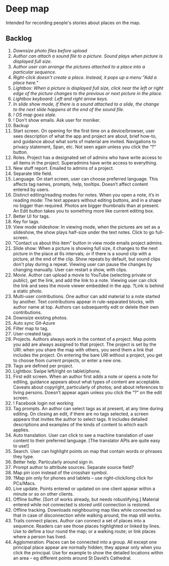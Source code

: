 # Deep map

Intended for recording people's stories about places on the map.

## Backlog

1.  *Downsize photo files before upload*
2.	*Author can attach a sound file to a picture. Sound plays when picture is displayed full size.*
3.	*Author user can arrange the pictures attached to a place into a particular sequence.*
4.	*Right-click doesn't create a place. Instead, it pops up a menu "Add a place here."*
5.	*Lightbox: When a picture is displayed full size, click near the left or right edge of the picture changes to the previous or next picture in the place.*
6.	*Lightbox keyboard: Left and right arrow keys.*
7.	*In slide show mode, if there is a sound attached to a slide, the change to the next slide happens at the end of the sound file.*
8.  *! OS map goes stale.*
8.  ! Don't show emails. Ask user for moniker.
8.  Backup
8.	Start screen. On opening for the first time on a device/browser, user sees description of what the app and project are about, brief how-to, and guidance about what sorts of material are invited. Navigations to privacy statement, Span, etc. Not seen again unless you click the “?” button.
8. Roles. Project has a designated set of admins who have write access to all items in the project. Superadmins have write access to everything.
8. New stuff report. Emailed to admins of a project.
8. Separate title field.
20.	Language. On start screen, user can choose preferred language. This affects tag names, prompts, help, tooltips. Doesn’t affect content entered by users. 
9.	Distinct editing/reading modes for notes. When you open a note, it’s in reading mode: The text appears without editing buttons, and in a shape no bigger than required. Photos are bigger thumbnails than at present. An Edit button takes you to something more like current editing box.
41. Better UI for tags.
42. Key for tags.
10.	View mode slideshow: In viewing mode, when the pictures are set as a slideshow, the show plays half-size under the text notes. Click to go full-screen.
8. "Contact us about this item" button in view mode emails project admins.
11.	Slide show: When a picture is showing full size, it changes to the next picture in the place at 6s intervals; or if there is a sound clip with a picture, at the end of the clip. Show repeats by default, but sound clips don't play during a repeat. Viewing user can pause the changes by changing manually. User can restart a show, with clips.
12. Movie. Author can upload a movie to YouTube (selecting private or public), get the link, and add the link to a note. Viewing user can click the link and sees the movie viewer embedded in the app. ?Link is behind a static photo.
24.	Multi-user contributions. One author can add material to a note started by another. Text contributions appear in rule-separated blocks, with author name at top. Authors can subsequently edit or delete their own contributions. 
13.	Downsize existing photos.
14.	Auto sync Git-Azure
14. Filter map to tag.
14. User-created tags.
15.	Projects. Authors always work in the context of a project. Map points you add are always assigned to that project. The project is set by the URI: when you share the map with others, you send them a link that includes the project. On entering the bare URI without a project, you get to choose from current projects, or enter a new one.
15. Tags are defined per project.
16.	Lightbox: Swipe left/right on tablet/phone.
17.	First edit screen. When an author first adds a note or opens a note for editing, guidance appears about what types of content are acceptable. Caveats about copyright, particularly of photos; and about references to living persons. Doesn’t appear again unless you click the “?” on the edit screen.
18.	! Facebook login not working
19.	Tag prompts. An author can select tags as at present, at any time during editing. On closing an edit, if there are no tags selected, a screen appears that invites the author to select tags. It includes detailed descriptions and examples of the kinds of content to which each applies. 
21.	Auto translation. User can click to see a machine translation of user content to their preferred language. [The translator APIs are quite easy to use!]
22.	Search. User can highlight points on map that contain words or phrases they type.
23.	Better help. Particularly around sign in.
25.	Prompt author to attribute sources. Separate source field? 
26.	Map pin icon instead of the crosshair symbol. 
27.	?Map pin only for phones and tablets – use right-click/long click for PCs/Macs.
28.	Live update. Points entered or updated on one client appear within a minute or so on other clients.
30.	Offline buffer. [Sort of works already, but needs robustifying.] Material entered while not connected is stored until connection is restored.
31.	Offline tracking. Downloads neighbouring map tiles while connected so that in case of disconnection while walking around, the map still works.
32.	Trails connect places. Author can connect a set of places into a sequence. Readers can see those places highlighted or linked by lines. Use to define a tour round the map; or a walking route; or link places where a person has lived.
33.	Agglomeration. Places can be connected into a group. All except one principal place appear are normally hidden; they appear only when you click the principal. Use for example to show the detailed locations within an area – eg different points around St David’s Cathedral.
